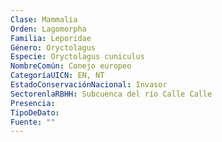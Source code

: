 ```yaml
---
Clase: Mammalia
Orden: Lagomorpha
Familia: Leporidae
Género: Oryctolagus
Especie: Oryctolagus cuniculus
NombreComún: Conejo europeo
CategoríaUICN: EN, NT
EstadoConservaciónNacional: Invasor
SectorenlaRBHH: Subcuenca del río Calle Calle
Presencia: 
TipoDeDato: 
Fuente: ""
---
```

